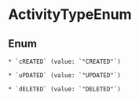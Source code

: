 
# ActivityTypeEnum

## Enum


    * `cREATED` (value: `"CREATED"`)

    * `uPDATED` (value: `"UPDATED"`)

    * `dELETED` (value: `"DELETED"`)



